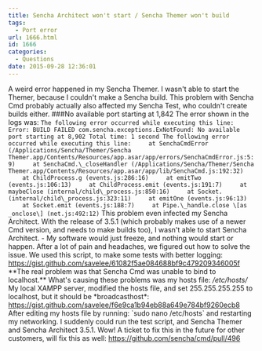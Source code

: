 ```yaml
---
title: Sencha Architect won't start / Sencha Themer won't build
tags:
  - Port error
url: 1666.html
id: 1666
categories:
  - Questions
date: 2015-09-28 12:36:01
---
```


A weird error happened in my Sencha Themer. I wasn't able to start the Themer, because I couldn't make a Sencha build. This problem with Sencha Cmd probably actually also affected my Sencha Test, who couldn't create builds either. ###No available port starting at 1,842 The error shown in the logs was: ``` The following error occurred while executing this line: Error: BUILD FAILED com.sencha.exceptions.ExNotFound: No available port starting at 8,902 Total time: 1 second The following error occurred while executing this line:     at SenchaCmdError (/Applications/Sencha/Themer/Sencha Themer.app/Contents/Resources/app.asar/app/errors/SenchaCmdError.js:5:9)     at SenchaCmd.\_closeHandler (/Applications/Sencha/Themer/Sencha Themer.app/Contents/Resources/app.asar/app/lib/SenchaCmd.js:192:32)     at ChildProcess.g (events.js:286:16)     at emitTwo (events.js:106:13)     at ChildProcess.emit (events.js:191:7)     at maybeClose (internal/child\_process.js:850:16)     at Socket. (internal/child\_process.js:323:11)     at emitOne (events.js:96:13)     at Socket.emit (events.js:188:7)     at Pipe.\_handle.close \[as _onclose\] (net.js:492:12) ``` This problem even infected my Sencha Architect. With the release of 3.5.1 (which probably makes use of a newer Cmd version, and needs to make builds too), I wasn't able to start Sencha Architect. - My software would just freeze, and nothing would start or happen. After a lot of pain and headaches, we figured out how to solve the issue. We used this script, to make some tests with better logging: https://gist.github.com/savelee/61082f5ae084688bf9c479209346005f \*\*The real problem was that Sencha Cmd was unable to bind to localhost.\*\* What's causing these problems was my hosts file: */etc/hosts/* My local XAMPP server, modified the hosts file, and set 255.255.255.255 to localhost, but it should be \*broadcasthost\*: https://gist.github.com/savelee/f6e9ca1b94eb88a649e784bf9260ecb8 After editing my hosts file by running: \`sudo nano /etc/hosts\` and restarting my networking. I suddenly could run the test script, and Sencha Themer and Sencha Architect 3.5.1. Wow! A ticket to fix this in the future for other customers, will fix this as well: https://github.com/sencha/cmd/pull/496